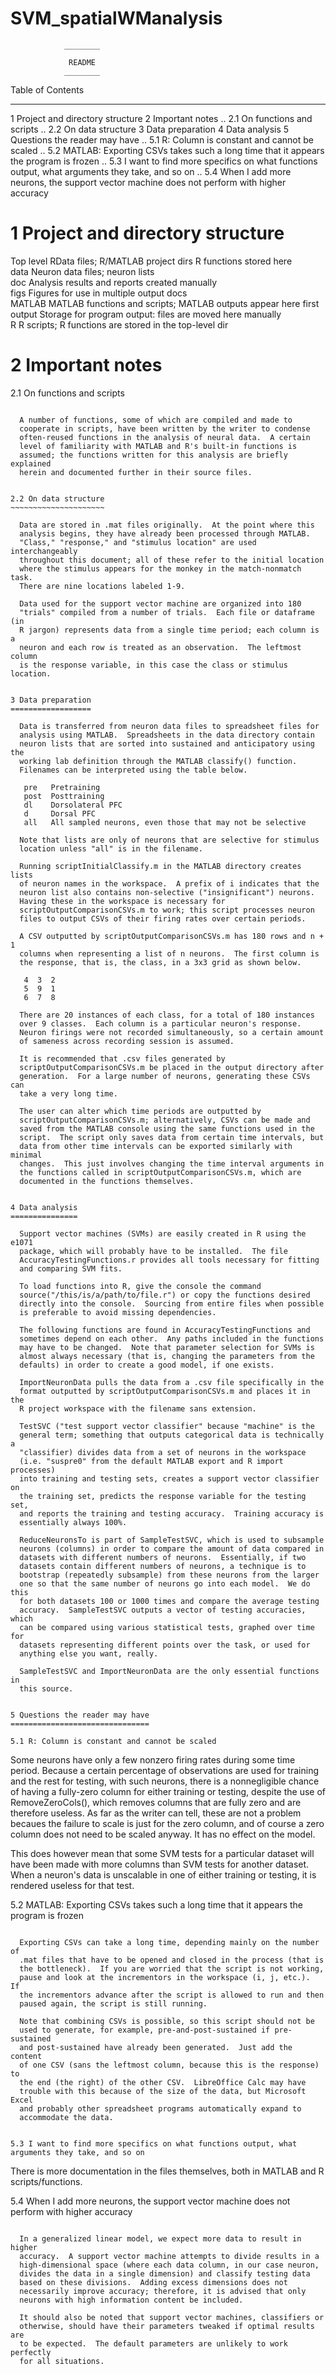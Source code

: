 # SVM_spatialWManalysis

				________

				 README
				________


Table of Contents
_________________

1 Project and directory structure
2 Important notes
.. 2.1 On functions and scripts
.. 2.2 On data structure
3 Data preparation
4 Data analysis
5 Questions the reader may have
.. 5.1 R: Column is constant and cannot be scaled
.. 5.2 MATLAB: Exporting CSVs takes such a long time that it appears the program is frozen
.. 5.3 I want to find more specifics on what functions output, what arguments they take, and so on
.. 5.4 When I add more neurons, the support vector machine does not perform with higher accuracy


1 Project and directory structure
=================================

   Top level  RData files; R/MATLAB project dirs  R functions stored here    
   data       Neuron data files; neuron lists                                
   doc        Analysis results and reports created manually                  
   figs       Figures for use in multiple output docs                        
   MATLAB     MATLAB functions and scripts; MATLAB outputs appear here first 
   output     Storage for program output: files are moved here manually      
   R          R scripts; R functions are stored in the top-level dir         


2 Important notes
=================

2.1 On functions and scripts
~~~~~~~~~~~~~~~~~~~~~~~~~~~~

  A number of functions, some of which are compiled and made to
  cooperate in scripts, have been written by the writer to condense
  often-reused functions in the analysis of neural data.  A certain
  level of familiarity with MATLAB and R's built-in functions is
  assumed; the functions written for this analysis are briefly explained
  herein and documented further in their source files.


2.2 On data structure
~~~~~~~~~~~~~~~~~~~~~

  Data are stored in .mat files originally.  At the point where this
  analysis begins, they have already been processed through MATLAB.
  "Class," "response," and "stimulus location" are used interchangeably
  throughout this document; all of these refer to the initial location
  where the stimulus appears for the monkey in the match-nonmatch task.
  There are nine locations labeled 1-9.

  Data used for the support vector machine are organized into 180
  "trials" compiled from a number of trials.  Each file or dataframe (in
  R jargon) represents data from a single time period; each column is a
  neuron and each row is treated as an observation.  The leftmost column
  is the response variable, in this case the class or stimulus location.


3 Data preparation
==================

  Data is transferred from neuron data files to spreadsheet files for
  analysis using MATLAB.  Spreadsheets in the data directory contain
  neuron lists that are sorted into sustained and anticipatory using the
  working lab definition through the MATLAB classify() function.
  Filenames can be interpreted using the table below.

   pre   Pretraining                                               
   post  Posttraining                                              
   dl    Dorsolateral PFC                                          
   d     Dorsal PFC                                                
   all   All sampled neurons, even those that may not be selective 

  Note that lists are only of neurons that are selective for stimulus
  location unless "all" is in the filename.

  Running scriptInitialClassify.m in the MATLAB directory creates lists
  of neuron names in the workspace.  A prefix of i indicates that the
  neuron list also contains non-selective ("insignificant") neurons.
  Having these in the workspace is necessary for
  scriptOutputComparisonCSVs.m to work; this script processes neuron
  files to output CSVs of their firing rates over certain periods.

  A CSV outputted by scriptOutputComparisonCSVs.m has 180 rows and n + 1
  columns when representing a list of n neurons.  The first column is
  the response, that is, the class, in a 3x3 grid as shown below.

   4  3  2 
   5  9  1 
   6  7  8 

  There are 20 instances of each class, for a total of 180 instances
  over 9 classes.  Each column is a particular neuron's response.
  Neuron firings were not recorded simultaneously, so a certain amount
  of sameness across recording session is assumed.

  It is recommended that .csv files generated by
  scriptOutputComparisonCSVs.m be placed in the output directory after
  generation.  For a large number of neurons, generating these CSVs can
  take a very long time.

  The user can alter which time periods are outputted by
  scriptOutputComparisonCSVs.m; alternatively, CSVs can be made and
  saved from the MATLAB console using the same functions used in the
  script.  The script only saves data from certain time intervals, but
  data from other time intervals can be exported similarly with minimal
  changes.  This just involves changing the time interval arguments in
  the functions called in scriptOutputComparisonCSVs.m, which are
  documented in the functions themselves.


4 Data analysis
===============

  Support vector machines (SVMs) are easily created in R using the e1071
  package, which will probably have to be installed.  The file
  AccuracyTestingFunctions.r provides all tools necessary for fitting
  and comparing SVM fits.

  To load functions into R, give the console the command
  source("/this/is/a/path/to/file.r") or copy the functions desired
  directly into the console.  Sourcing from entire files when possible
  is preferable to avoid missing dependencies.

  The following functions are found in AccuracyTestingFunctions and
  sometimes depend on each other.  Any paths included in the functions
  may have to be changed.  Note that parameter selection for SVMs is
  almost always necessary (that is, changing the parameters from the
  defaults) in order to create a good model, if one exists.

  ImportNeuronData pulls the data from a .csv file specifically in the
  format outputted by scriptOutputComparisonCSVs.m and places it in the
  R project workspace with the filename sans extension.

  TestSVC ("test support vector classifier" because "machine" is the
  general term; something that outputs categorical data is technically a
  "classifier) divides data from a set of neurons in the workspace
  (i.e. "suspre0" from the default MATLAB export and R import processes)
  into training and testing sets, creates a support vector classifier on
  the training set, predicts the response variable for the testing set,
  and reports the training and testing accuracy.  Training accuracy is
  essentially always 100%.

  ReduceNeuronsTo is part of SampleTestSVC, which is used to subsample
  neurons (columns) in order to compare the amount of data compared in
  datasets with different numbers of neurons.  Essentially, if two
  datasets contain different numbers of neurons, a technique is to
  bootstrap (repeatedly subsample) from these neurons from the larger
  one so that the same number of neurons go into each model.  We do this
  for both datasets 100 or 1000 times and compare the average testing
  accuracy.  SampleTestSVC outputs a vector of testing accuracies, which
  can be compared using various statistical tests, graphed over time for
  datasets representing different points over the task, or used for
  anything else you want, really.

  SampleTestSVC and ImportNeuronData are the only essential functions in
  this source.


5 Questions the reader may have
===============================

5.1 R: Column is constant and cannot be scaled
~~~~~~~~~~~~~~~~~~~~~~~~~~~~~~~~~~~~~~~~~~~~~~

  Some neurons have only a few nonzero firing rates during some time
  period.  Because a certain percentage of observations are used for
  training and the rest for testing, with such neurons, there is a
  nonnegligible chance of having a fully-zero column for either training
  or testing, despite the use of RemoveZeroCols(), which removes columns
  that are fully zero and are therefore useless.  As far as the writer
  can tell, these are not a problem becaues the failure to scale is just
  for the zero column, and of course a zero column does not need to be
  scaled anyway.  It has no effect on the model.

  This does however mean that some SVM tests for a particular dataset
  will have been made with more columns than SVM tests for another
  dataset.  When a neuron's data is unscalable in one of either training
  or testing, it is rendered useless for that test.


5.2 MATLAB: Exporting CSVs takes such a long time that it appears the program is frozen
~~~~~~~~~~~~~~~~~~~~~~~~~~~~~~~~~~~~~~~~~~~~~~~~~~~~~~~~~~~~~~~~~~~~~~~~~~~~~~~~~~~~~~~

  Exporting CSVs can take a long time, depending mainly on the number of
  .mat files that have to be opened and closed in the process (that is
  the bottleneck).  If you are worried that the script is not working,
  pause and look at the incrementors in the workspace (i, j, etc.).  If
  the incrementors advance after the script is allowed to run and then
  paused again, the script is still running.

  Note that combining CSVs is possible, so this script should not be
  used to generate, for example, pre-and-post-sustained if pre-sustained
  and post-sustained have already been generated.  Just add the content
  of one CSV (sans the leftmost column, because this is the response) to
  the end (the right) of the other CSV.  LibreOffice Calc may have
  trouble with this because of the size of the data, but Microsoft Excel
  and probably other spreadsheet programs automatically expand to
  accommodate the data.


5.3 I want to find more specifics on what functions output, what arguments they take, and so on
~~~~~~~~~~~~~~~~~~~~~~~~~~~~~~~~~~~~~~~~~~~~~~~~~~~~~~~~~~~~~~~~~~~~~~~~~~~~~~~~~~~~~~~~~~~~~~~

  There is more documentation in the files themselves, both in MATLAB
  and R scripts/functions.


5.4 When I add more neurons, the support vector machine does not perform with higher accuracy
~~~~~~~~~~~~~~~~~~~~~~~~~~~~~~~~~~~~~~~~~~~~~~~~~~~~~~~~~~~~~~~~~~~~~~~~~~~~~~~~~~~~~~~~~~~~~

  In a generalized linear model, we expect more data to result in higher
  accuracy.  A support vector machine attempts to divide results in a
  high-dimensional space (where each data column, in our case neuron,
  divides the data in a single dimension) and classify testing data
  based on these divisions.  Adding excess dimensions does not
  necessarily improve accuracy; therefore, it is advised that only
  neurons with high information content be included.

  It should also be noted that support vector machines, classifiers or
  otherwise, should have their parameters tweaked if optimal results are
  to be expected.  The default parameters are unlikely to work perfectly
  for all situations.
